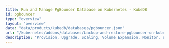 ```yaml
---
title: Run and Manage PgBouncer Database on Kubernetes - KubeDB
id: pgbouncer
type: "overview"
layout: "overview"
data: "data/products/kubedb/databases/pgbouncer.json"
url: "/kubernetes/addons/databases/backup-and-restore-pgbouncer-on-kubernetes"
description: "Provision, Upgrade, Scaling, Volume Expansion, Monitor, Backup & Restore, Security for PgBouncer Databases in Kubernetes on any Public & Private Cloud"
---
```

